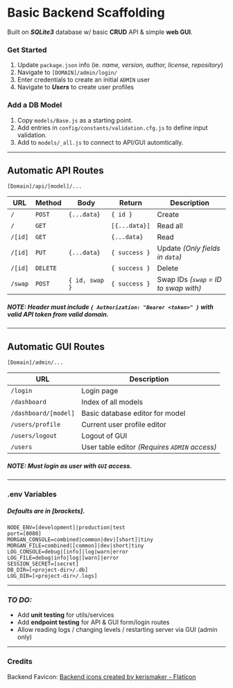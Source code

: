 # Basic Backend Scaffolding

Built on ***SQLite3*** database w/ basic **CRUD** API & simple **web GUI**.

### Get Started
 1. Update `package.json` info (ie. _name, version, author, license, repository_)
 2. Navigate to `[DOMAIN]/admin/login/`
 3. Enter credentials to create an initial `ADMIN` user
 4. Navigate to ***Users*** to create user profiles

### Add a DB Model
 1. Copy `models/Base.js` as a starting point.
 2. Add entries in `config/constants/validation.cfg.js` to define input validation.
 3. Add to `models/_all.js` to connect to API/GUI automtically.

---

## Automatic API Routes
`[Domain]/api/[model]/...`

| URL | Method | Body | Return | Description |
|------|------|------|------|------|
|`/`|`POST`|`{...data}`|`{ id }`|Create|
|`/`|`GET`| |`[{...data}]`|Read all|
|`/[id]`|`GET`| |`{...data}`|Read|
|`/[id]`|`PUT`|`{...data}`|`{ success }`|Update _(Only fields in `data`)_|
|`/[id]`|`DELETE`| |`{ success }`|Delete|
|`/swap`|`POST`|`{ id, swap }`|`{ success }`|Swap IDs _(`swap` = ID to swap with)_|

##### _**NOTE:** Header must include `{ Authorization: "Bearer <token>" }` with valid API token from valid domain._

---

## Automatic GUI Routes
`[Domain]/admin/...`

| URL | Description |
|------|------|
|`/login`|Login page|
|`/dashboard`|Index of all models|
|`/dashboard/[model]`|Basic database editor for model|
|`/users/profile`|Current user profile editor|
|`/users/logout`|Logout of GUI|
|`/users`|User table editor _(Requires `ADMIN` access)_|
##### _**NOTE:** Must login as user with `GUI` access._

---

### .env Variables
##### _Defaults are in [brackets]._
```
NODE_ENV=[development]|production|test
port=[8080]
MORGAN_CONSOLE=combined|common|dev|[short]|tiny
MORGAN_FILE=combined|[common]|dev|short|tiny
LOG_CONSOLE=debug|[info]|log|warn|error
LOG_FILE=debug|info|log|[warn]|error
SESSION_SECRET=[secret]
DB_DIR=[<project-dir>/.db]
LOG_DIR=[<project-dir>/.logs]
```

---

### *TO DO:*
 - Add **unit testing** for utils/services
 - Add **endpoint testing** for API & GUI form/login routes
 - Allow reading logs / changing levels / restarting server via GUI (admin only)

---

### Credits
Backend Favicon: [Backend icons created by kerismaker - Flaticon](https://www.flaticon.com/free-icons/backend)
